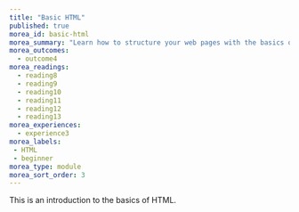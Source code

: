```yaml
---
title: "Basic HTML"
published: true
morea_id: basic-html
morea_summary: "Learn how to structure your web pages with the basics of HTML"
morea_outcomes:
  - outcome4
morea_readings:
  - reading8
  - reading9
  - reading10
  - reading11
  - reading12
  - reading13
morea_experiences:
  - experience3
morea_labels:
 - HTML
 - beginner
morea_type: module
morea_sort_order: 3
---
```


This is an introduction to the basics of HTML.
